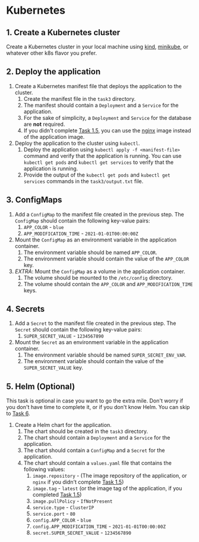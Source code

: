 # Kubernetes

## 1. Create a Kubernetes cluster

Create a Kubernetes cluster in your local machine using [kind](https://kind.sigs.k8s.io/), [minikube](https://minikube.sigs.k8s.io/docs/start/), or whatever other k8s flavor you prefer.

## 2. Deploy the application

1. Create a Kubernetes manifest file that deploys the application to the cluster.
   1. Create the manifest file in the `task3` directory.
   2. The manifest should contain a `Deployment` and a `Service` for the application.
   3. For the sake of simplicity, a `Deployment` and `Service` for the database are **not** required.
   4. If you didn't complete [Task 1.5](../task1/README.md#5-push-the-image-to-docker-hub), you can use the [nginx](https://hub.docker.com/_/nginx) image instead of the application image.
2. Deploy the application to the cluster using `kubectl`.
   1. Deploy the application using `kubectl apply -f <manifest-file>` command and verify that the application is running. You can use `kubectl get pods` and `kubectl get services` to verify that the application is running.
   2. Provide the output of the `kubectl get pods` and `kubectl get services` commands in the `task3/output.txt` file.

## 3. ConfigMaps

1. Add a `ConfigMap` to the manifest file created in the previous step. The `ConfigMap` should contain the following key-value pairs:
   1. `APP_COLOR` - `blue`
   2. `APP_MODIFICATION_TIME` - `2021-01-01T00:00:00Z`
2. Mount the `ConfigMap` as an environment variable in the application container.
   1. The environment variable should be named `APP_COLOR`.
   2. The environment variable should contain the value of the `APP_COLOR` key.
3. *EXTRA*: Mount the `ConfigMap` as a volume in the application container.
   1. The volume should be mounted to the `/etc/config` directory.
   2. The volume should contain the `APP_COLOR` and `APP_MODIFICATION_TIME` keys.

## 4. Secrets

1. Add a `Secret` to the manifest file created in the previous step. The `Secret` should contain the following key-value pairs:
   1. `SUPER_SECRET_VALUE` - `1234567890`
2. Mount the `Secret` as an environment variable in the application container.
   1. The environment variable should be named `SUPER_SECRET_ENV_VAR`.
   2. The environment variable should contain the value of the `SUPER_SECRET_VALUE` key.

## 5. Helm (Optional)

This task is optional in case you want to go the extra mile. Don't worry if you don't have time to complete it, or if you don't know Helm. You can skip to [Task 6](../task6/README.md).

1. Create a Helm chart for the application.
   1. The chart should be created in the `task3` directory.
   2. The chart should contain a `Deployment` and a `Service` for the application.
   3. The chart should contain a `ConfigMap` and a `Secret` for the application.
   4. The chart should contain a `values.yaml` file that contains the following values:
      1. `image.repository` - (The image repository of the application, or `nginx` if you didn't complete [Task 1.5](../task1/README.md#5-push-the-image-to-docker-hub))
      2. `image.tag` - `latest` (or the image tag of the application, if you completed [Task 1.5](../task1/README.md#5-push-the-image-to-docker-hub))
      3. `image.pullPolicy` - `IfNotPresent`
      4. `service.type` - `ClusterIP`
      5. `service.port` - `80`
      6. `config.APP_COLOR` - `blue`
      7. `config.APP_MODIFICATION_TIME` - `2021-01-01T00:00:00Z`
      8. `secret.SUPER_SECRET_VALUE` - `1234567890`
